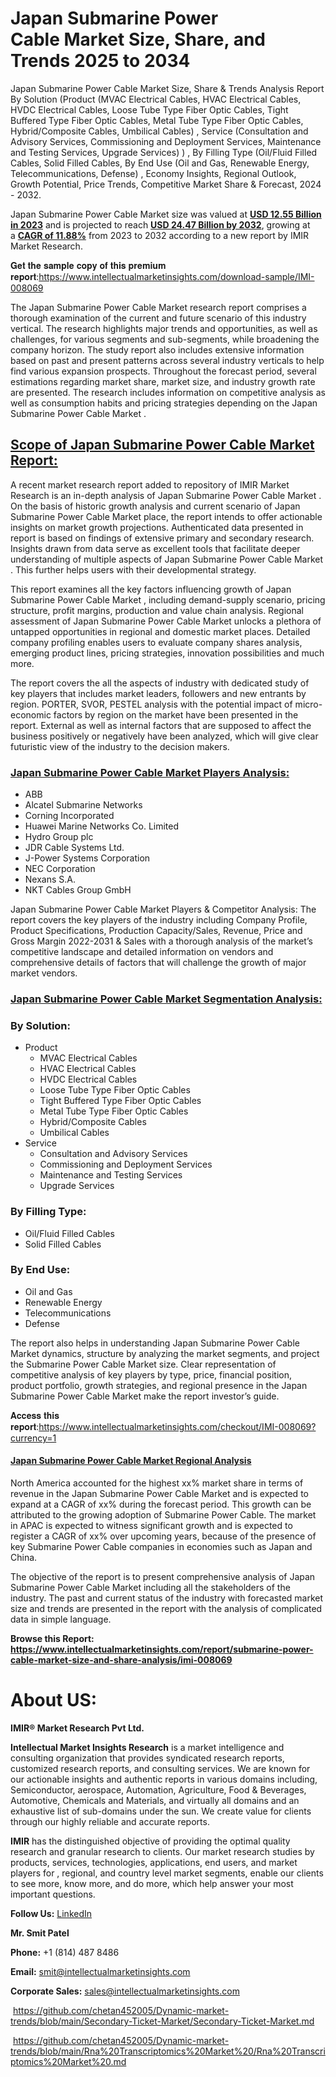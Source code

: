 <h1><span data-teams="true">Japan&nbsp;</span>Submarine Power Cable&nbsp;<span data-teams="true">Market Size, Share, and Trends 2025 to 2034<br /></span></h1>
<p>Japan Submarine Power Cable Market Size, Share &amp; Trends Analysis Report By Solution (Product (MVAC Electrical Cables, HVAC Electrical Cables, HVDC Electrical Cables, Loose Tube Type Fiber Optic Cables, Tight Buffered Type Fiber Optic Cables, Metal Tube Type Fiber Optic Cables, Hybrid/Composite Cables, Umbilical Cables) , Service (Consultation and Advisory Services, Commissioning and Deployment Services, Maintenance and Testing Services, Upgrade Services) ) , By Filling Type (Oil/Fluid Filled Cables, Solid Filled Cables, By End Use (Oil and Gas, Renewable Energy, Telecommunications, Defense) , Economy Insights, Regional Outlook, Growth Potential, Price Trends, Competitive Market Share &amp; Forecast, 2024 - 2032.</p>
<p>Japan Submarine Power Cable Market size was valued at&nbsp;<strong><u>USD 12.55 Billion in 2023</u></strong>&nbsp;and is projected to reach&nbsp;<strong><u>USD 24.47 Billion by 2032</u></strong>, growing at a&nbsp;<strong><u>CAGR of 11.88%</u></strong>&nbsp;from 2023 to 2032 according to a new report by IMIR Market Research.</p>
<p>𝐆𝐞𝐭 𝐭𝐡𝐞 𝐬𝐚𝐦𝐩𝐥𝐞 𝐜𝐨𝐩𝐲 𝐨𝐟 𝐭𝐡𝐢𝐬 𝐩𝐫𝐞𝐦𝐢𝐮𝐦 𝐫𝐞𝐩𝐨𝐫𝐭:<a href="https://www.intellectualmarketinsights.com/download-sample/IMI-008069">https://www.intellectualmarketinsights.com/download-sample/IMI-008069</a>&nbsp;</p>
<p>The Japan Submarine Power Cable Market research report comprises a thorough examination of the current and future scenario of this industry vertical. The research highlights major trends and opportunities, as well as challenges, for various segments and sub-segments, while broadening the company horizon. The study report also includes extensive information based on past and present patterns across several industry verticals to help find various expansion prospects. Throughout the forecast period, several estimations regarding market share, market size, and industry growth rate are presented. The research includes information on competitive analysis as well as consumption habits and pricing strategies depending on the Japan Submarine Power Cable Market .</p>
<h2><u>Scope of Japan Submarine Power Cable Market Report:</u></h2>
<p>A recent market research report added to repository of IMIR Market Research is an in-depth analysis of Japan Submarine Power Cable Market . On the basis of historic growth analysis and current scenario of Japan Submarine Power Cable Market place, the report intends to offer actionable insights on market growth projections. Authenticated data presented in report is based on findings of extensive primary and secondary research. Insights drawn from data serve as excellent tools that facilitate deeper understanding of multiple aspects of Japan Submarine Power Cable Market . This further helps users with their developmental strategy.</p>
<p>This report examines all the key factors influencing growth of Japan Submarine Power Cable Market , including demand-supply scenario, pricing structure, profit margins, production and value chain analysis. Regional assessment of Japan Submarine Power Cable Market unlocks a plethora of untapped opportunities in regional and domestic market places. Detailed company profiling enables users to evaluate company shares analysis, emerging product lines, pricing strategies, innovation possibilities and much more.</p>
<p>The report covers the all the aspects of industry with dedicated study of key players that includes market leaders, followers and new entrants by region. PORTER, SVOR, PESTEL analysis with the potential impact of micro-economic factors by region on the market have been presented in the report. External as well as internal factors that are supposed to affect the business positively or negatively have been analyzed, which will give clear futuristic view of the industry to the decision makers.</p>
<h3><strong><u>Japan Submarine Power Cable Market Players Analysis:</u></strong></h3>
<ul>
<li>ABB</li>
<li>Alcatel Submarine Networks</li>
<li>Corning Incorporated</li>
<li>Huawei Marine Networks Co. Limited</li>
<li>Hydro Group plc</li>
<li>JDR Cable Systems Ltd.</li>
<li>J-Power Systems Corporation</li>
<li>NEC Corporation</li>
<li>Nexans S.A.</li>
<li>NKT Cables Group GmbH</li>
</ul>
<p>Japan Submarine Power Cable Market Players &amp; Competitor Analysis: The report covers the key players of the industry including Company Profile, Product Specifications, Production Capacity/Sales, Revenue, Price and Gross Margin 2022-2031 &amp; Sales with a thorough analysis of the market&rsquo;s competitive landscape and detailed information on vendors and comprehensive details of factors that will challenge the growth of major market vendors.</p>
<h3><strong><u>Japan Submarine Power Cable Market Segmentation Analysis:</u></strong></h3>
<h3>By Solution:</h3>
<ul>
<li>Product
<ul>
<li>MVAC Electrical Cables</li>
<li>HVAC Electrical Cables</li>
<li>HVDC Electrical Cables</li>
<li>Loose Tube Type Fiber Optic Cables</li>
<li>Tight Buffered Type Fiber Optic Cables</li>
<li>Metal Tube Type Fiber Optic Cables</li>
<li>Hybrid/Composite Cables</li>
<li>Umbilical Cables</li>
</ul>
</li>
<li>Service
<ul>
<li>Consultation and Advisory Services</li>
<li>Commissioning and Deployment Services</li>
<li>Maintenance and Testing Services</li>
<li>Upgrade Services</li>
</ul>
</li>
</ul>
<h3>By Filling Type:</h3>
<ul>
<li>Oil/Fluid Filled Cables</li>
<li>Solid Filled Cables</li>
</ul>
<h3>By End Use:</h3>
<ul>
<li>Oil and Gas</li>
<li>Renewable Energy</li>
<li>Telecommunications</li>
<li>Defense</li>
</ul>
<p>The report also helps in understanding Japan Submarine Power Cable Market dynamics, structure by analyzing the market segments, and project the Submarine Power Cable&nbsp;Market size. Clear representation of competitive analysis of key players by type, price, financial position, product portfolio, growth strategies, and regional presence in the Japan Submarine Power Cable Market make the report investor&rsquo;s guide.</p>
<p>𝐀𝐜𝐜𝐞𝐬𝐬 𝐭𝐡𝐢𝐬 𝐫𝐞𝐩𝐨𝐫𝐭:<a href="https://www.intellectualmarketinsights.com/checkout/IMI-008069?currency=1">https://www.intellectualmarketinsights.com/checkout/IMI-008069?currency=1</a>&nbsp;</p>
<h4><strong><u> Japan Submarine Power Cable Market Regional Analysis</u></strong></h4>
<p>North America accounted for the highest xx% market share in terms of revenue in the Japan Submarine Power Cable Market and is expected to expand at a CAGR of xx% during the forecast period. This growth can be attributed to the growing adoption of Submarine Power Cable. The market in APAC is expected to witness significant growth and is expected to register a CAGR of xx% over upcoming years, because of the presence of key Submarine Power Cable companies in economies such as Japan and China.</p>
<p>The objective of the report is to present comprehensive analysis of Japan Submarine Power Cable Market including all the stakeholders of the industry. The past and current status of the industry with forecasted market size and trends are presented in the report with the analysis of complicated data in simple language.</p>
<p><strong>Browse this Report:&nbsp; <a href="https://www.intellectualmarketinsights.com/report/submarine-power-cable-market-size-and-share-analysis/imi-008069">https://www.intellectualmarketinsights.com/report/submarine-power-cable-market-size-and-share-analysis/imi-008069</a>&nbsp;</strong></p>
<h1>About US:</h1>
<p><strong>IMIR&reg; Market Research Pvt Ltd.</strong></p>
<p><strong>Intellectual Market Insights Research</strong> is a market intelligence and consulting organization that provides syndicated research reports, customized research reports, and consulting services. We are known for our actionable insights and authentic reports in various domains including, Semiconductor, aerospace, Automation, Agriculture, Food &amp; Beverages, Automotive, Chemicals and Materials, and virtually all domains and an exhaustive list of sub-domains under the sun. We create value for clients through our highly reliable and accurate reports.</p>
<p><strong>IMIR</strong> has the distinguished objective of providing the optimal quality research and granular research to clients. Our market research studies by products, services, technologies, applications, end users, and market players for , regional, and country level market segments, enable our clients to see more, know more, and do more, which help answer your most important questions.</p>
<p><strong>Follow Us:</strong> <a href="https://in.linkedin.com/company/imir-market-research">LinkedIn</a></p>
<p><strong>Mr. Smit Patel</strong></p>
<p><strong>Phone:</strong> +1 (814) 487 8486</p>
<p><strong>Email:</strong> <a href="mailto:smit@intellectualmarketinsights.com">smit@intellectualmarketinsights.com</a></p>
<p><strong>Corporate Sales:</strong> <a href="mailto:sales@intellectualmarketinsights.com">sales@intellectualmarketinsights.com</a></p>
<p>&nbsp;<a href="https://github.com/chetan452005/Dynamic-market-trends/blob/main/Secondary-Ticket-Market/Secondary-Ticket-Market.md">https://github.com/chetan452005/Dynamic-market-trends/blob/main/Secondary-Ticket-Market/Secondary-Ticket-Market.md</a>&nbsp;</p>
<p>&nbsp;<a href="https://github.com/chetan452005/Dynamic-market-trends/blob/main/Rna%20Transcriptomics%20Market%20/Rna%20Transcriptomics%20Market%20.md">https://github.com/chetan452005/Dynamic-market-trends/blob/main/Rna%20Transcriptomics%20Market%20/Rna%20Transcriptomics%20Market%20.md</a>&nbsp;</p>
